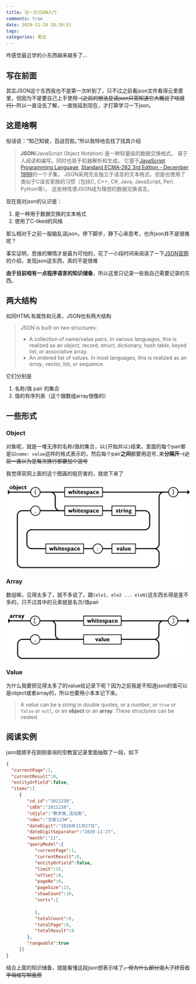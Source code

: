 ```yaml
---
title: 记一次JSON入门
comments: true
date: 2020-11-29 18:39:51
tags:
categories: 笔记
---
```


咋感觉最近学的小东西越来越多了...

<!-- more -->

## 写在前面

其实JSON这个东西我也不是第一次听到了，只不过之前看json文件看得云里雾里，但因为不是要自己上手使用~~（之前的想法是读json只需知道它大概说了啥就行）~~所以一直没去了解，一直拖延到现在，才打算学习一下json。

## 这是啥啊

俗话说：“知己知彼，百战百胜。”所以我特地去找了找其介绍

> **JSON**(JavaScript Object Notation) 是一种轻量级的数据交换格式。 易于人阅读和编写。同时也易于机器解析和生成。 它基于[JavaScript Programming Language](http://www.crockford.com/javascript), [Standard ECMA-262 3rd Edition - December 1999](http://www.ecma-international.org/publications/files/ecma-st/ECMA-262.pdf)的一个子集。 JSON采用完全独立于语言的文本格式，但是也使用了类似于C语言家族的习惯（包括C, C++, C#, Java, JavaScript, Perl, Python等）。 这些特性使JSON成为理想的数据交换语言。

现在我对json的认识是：

1. 是一种用于数据交换的文本格式
2. 使用了C-liked的风格

那么相对于之前一股脑乱读json，停下脚步，静下心来思考，也许json并不是很难呢？

事实证明，思维的懒惰才是最为可怕的，花了一小段时间来阅读了一下[JSON官网](https://www.json.org/json-en.html)的介绍，发现json这东西，真的不是很难

**由于目前咱有一点程序语言的知识储备**，所以这里只记录一些我自己需要记录的东西。

## 两大结构

如同HTML有属性和元素，JSON也有两大结构

> JSON is built on two structures:
>
> - A collection of name/value pairs. In various languages, this is realized as an *object*, record, struct, dictionary, hash table, keyed list, or associative array.
> - An ordered list of values. In most languages, this is realized as an *array*, vector, list, or sequence.

它们分别是

1. 名称/值 pair 的集合
2. 值的有序列表（这个跟数组array很像的）

## 一些形式

### Object

对象呢，就是一堆无序的名称/值的集合，以`{`开始并以`}`结束，里面的每个pair都是以`name: value`这样的格式表示的，然后每个pair**之间**都要用逗号`,`来**分隔开**~~（之前一直以为是每次换行都要加个逗号~~

我觉得官网上面的这个图画的挺厉害的，就收下来了

![Object 选自json官网](./20201127193252.png)

### Array

数组嘛，见得太多了，就不多说了，跟`[ele1, ele2 ... eleN]`这东西长得是差不多的，只不过其中的元素就是名次/值pair

![Array 选自json官网](./20201127193253.png)

### Value

为什么我要把见得太多了的value给记录下呢？因为之前我是不知道json的值可以是object或者array的，所以也要用小本本记下来。

> A *value* can be a *string* in double quotes, or a *number*, or `true` or `false` or `null`, or an **object**  or an **array**. These structures can be nested.



## 阅读实例

json就顺手在刚刚查询的空教室记录里面抽取了一段，如下

``` json
{
  "currentPage":1,
  "currentResult":0,
  "entityOrField":false,
  "items":[
     {
        "cd_id":"1011230",
        "cdbh":"1011230",
        "cdjylx":"教学类,活动类",
        "cdmc":"文新123#",
        "dateDigit":"2020年11月27日",
        "dateDigitSeparator":"2020-11-27",
        "month":"11",
        "queryModel":{
           "currentPage":1,
           "currentResult":0,
           "entityOrField":false,
           "limit":15,
           "offset":0,
           "pageNo":0,
           "pageSize":15,
           "showCount":10,
           "sorts":[
              
           ],
           "totalCount":0,
           "totalPage":0,
           "totalResult":0
        },
        "rangeable":true
     }]
}
```

结合上面的知识储备，就能看懂这段json想表示啥了~~，但为什么部分混入了拼音首字母缩写啊我擦~~

